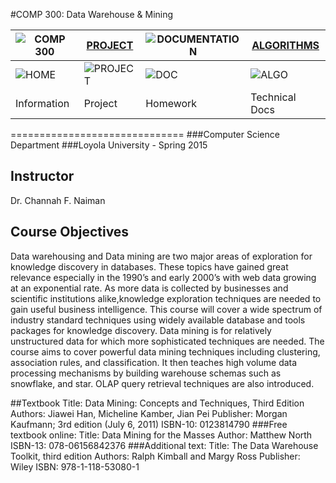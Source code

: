 
#COMP 300: Data Warehouse & Mining

![COMP 300](https://github.com/jlroo/Data_Warehouse_Mining#comp-300-data-warehouse--mining)  |[PROJECT](https://github.com/jlroo/Data_Warehouse_Mining/wiki/PROJECT) |![DOCUMENTATION](https://github.com/jlroo/Data_Warehouse_Mining/wiki/DOCUMENTATION) |[ALGORITHMS](https://github.com/jlroo/Data_Warehouse_Mining/wiki/DATA-MINING-ALGORITHMS) |
---|---|---|---|	
![HOME](https://raw.githubusercontent.com/jlroo/Data_Warehouse_Mining/master/RESOURCES/IMG/HOME_IMG.png)  | ![PROJECT](https://raw.githubusercontent.com/jlroo/Data_Warehouse_Mining/master/RESOURCES/IMG/PROJECT_IMG.png) | ![DOC](https://raw.githubusercontent.com/jlroo/Data_Warehouse_Mining/master/RESOURCES/IMG/DOCUMENTATION_IMG.png) | ![ALGO](https://raw.githubusercontent.com/jlroo/Data_Warehouse_Mining/master/RESOURCES/IMG/ALGO_IMG.png) |
Information | Project | Homework  | Technical Docs|

==============================
###Computer Science Department
###Loyola University - Spring 2015

## Instructor
Dr. Channah F. Naiman

## Course Objectives

Data warehousing and Data mining are two major areas of exploration for knowledge discovery in databases. These topics have gained great relevance especially in the 1990’s and early 2000’s with web data growing at an exponential rate. As more data is collected by businesses and scientific institutions alike,knowledge exploration techniques are needed to gain useful business intelligence. This course will cover a wide spectrum of industry standard techniques using widely available database and tools packages for knowledge discovery.
Data mining is for relatively unstructured data for which more sophisticated techniques are needed. The course aims to cover powerful data mining techniques including clustering, association rules, and classification. It then teaches high volume data processing mechanisms by building warehouse schemas such as snowflake, and star. OLAP query retrieval techniques are also introduced.

##Textbook
Title: Data Mining: Concepts and Techniques, Third Edition
Authors: Jiawei Han, Micheline Kamber, Jian Pei
Publisher: Morgan Kaufmann; 3rd edition (July 6, 2011)
ISBN-10: 0123814790
###Free textbook online:
Title:  Data Mining for the Masses
Author:  Matthew North
ISBN-13:  078-06156842376
###Additional text:
Title:  The Data Warehouse Toolkit, third edition
Authors:  Ralph Kimball and Margy Ross
Publisher: Wiley
ISBN:  978-1-118-53080-1
